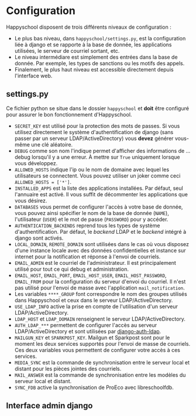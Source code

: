 Configuration
=============

Happyschool disposent de trois différents niveaux de configuration :
- Le plus bas niveau, dans `happyschool/settings.py`, est la configuration
liée à django et se rapporte à la base de donnée, les applications utilisées,
le serveur de courriel sortant, etc.
- Le niveau intermédiare est simplement des entrées dans la base de donnée. Par
exemple, les types de sanctions ou les motifs des appels.
- Finalement, le plus haut niveau est accessible directement depuis l'interface
web.

settings.py
-----------

Ce fichier python se situe dans le dossier `happyschool` et **doit** être
configuré pour assurer le bon fonctionnement d'Happyschool.

- `SECRET_KEY` est utilisé pour la protection des mots de passes. Si vous utilisez
directement le système d'authentification de django (sans passer par un serveur
LDAP/ActiveDirectory) vous **devez** générer vous-même une clé aléatoire.
- `DEBUG` comme son nom l'indique permet d'afficher des informations de … debug
lorsqu'il y a une erreur. À mettre sur `True` uniquement lorsque vous développez.
- `ALLOWED_HOSTS` indique l'ip ou le nom de domaine avec lequel les utilisateurs se
connectent. Vous pouvez utiliser un joker comme ceci `ALLOWED_HOSTS = ['*']`.
- `INSTALLED_APPS` est la liste des applications installées. Par défaut, seul
l'annuaire est activé. Il vous suffit de décommenter les applications que vous
désirez.
- `DATABASES` vous permet de configurer l'accès à votre base de donnée, vous
pouvez ainsi spécifier le nom de la base de donnée (`NAME`), l'utilisateur
(`USER`) et le mot de passe (`PASSWORD`) pour y accéder.
- `AUTHENTICATION_BACKENDS` reprend tous les types de système d'authentification.
Par défaut, le *backend* LDAP et le *backend* intégré à django sont activés.
- `LOCAL_DOMAIN`, `REMOTE_DOMAIN` sont utilisées dans le cas où vous disposez
d'une instance locale avec des données confidentielles et instance sur internet
pour la notification et réponse à l'envoi de courriels.
- `EMAIL_ADMIN` est le courriel de l'administrateur. Il est principalement
utilisé pour tout ce qui debug et administration.
- `EMAIL_HOST`, `EMAIL_PORT`, `EMAIL_HOST_USER`, `EMAIL_HOST_PASSWORD`, `EMAIL_FROM`
pour la configuration du serveur d'envoi du courriel. Il n'est pas utilisé pour
l'envoi de masse avec l'application `mail_notification`.
- Les variables `****_GROUP` font correspondre le nom des groupes utilisés dans
Happyschool et ceux dans le serveur LDAP/ActiveDirectory.
- `USE_LDAP_INFO` active la prise en compte de l'utilisation d'un serveur
LDAP/ActiveDirectory.
- `LDAP_HOST` et `LDAP_DOMAIN` renseignent le serveur LDAP/ActiveDirectory.
- `AUTH_LDAP_***` permettent de configurer l'accès au serveur LDAP/ActiveDirectory
et sont utilisées par [django-auth-ldap](https://django-auth-ldap.readthedocs.io/en/latest/).
- `MAILGUN_KEY` et `SPARKPOST_KEY`. Mailgun et Sparkpost sont pour le moment
les deux services supportés pour l'envoi de masse de courriels. Ces deux variables
vous permettent de configurer votre accès à ces services.
- `MEDIA_SYNC` est la commande de synchronisation entre le serveur local et distant
pour les pièces jointes des courriels.
- `MAIL_ANSWER` est la commande de synchronisation entre les modèles du serveur
local et distant.
- `SYNC_FDB` active la synchronisation de ProEco avec libreschoolfdb.

Interface admin django
----------------------

